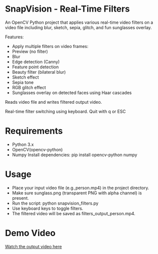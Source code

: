 # SnapVision - Real-Time Filters
An OpenCV Python project that applies various real-time video filters on a video file including blur, sketch, sepia, glitch, and fun sunglasses overlay.

Features:
- Apply multiple filters on video frames:
- Preview (no filter)
- Blur
- Edge detection (Canny)
- Feature point detection
- Beauty filter (bilateral blur)
- Sketch effect
- Sepia tone
- RGB glitch effect
- Sunglasses overlay on detected faces using Haar cascades

Reads video file and writes filtered output video.

Real-time filter switching using keyboard.
Quit with q or ESC

# Requirements
- Python 3.x
- OpenCV(opencv-python)
- Numpy
Install dependencies:
pip install opencv-python numpy

# Usage
- Place your input video file (e.g.,person.mp4) in the project directory.
- Make sure sunglass.png (transparent PNG with alpha channel) is present.
- Run the script: python snapvision_filters.py
- Use keyboard keys to toggle filters.
- The filtered video will be saved as filters_output_person.mp4.
# Demo Video
[Watch the output video here](https://drive.google.com/drive/folders/1gxJyuV6mW1PSDkQ7xDXzcVCW-YK1QjYq?usp=drive_link)
  
